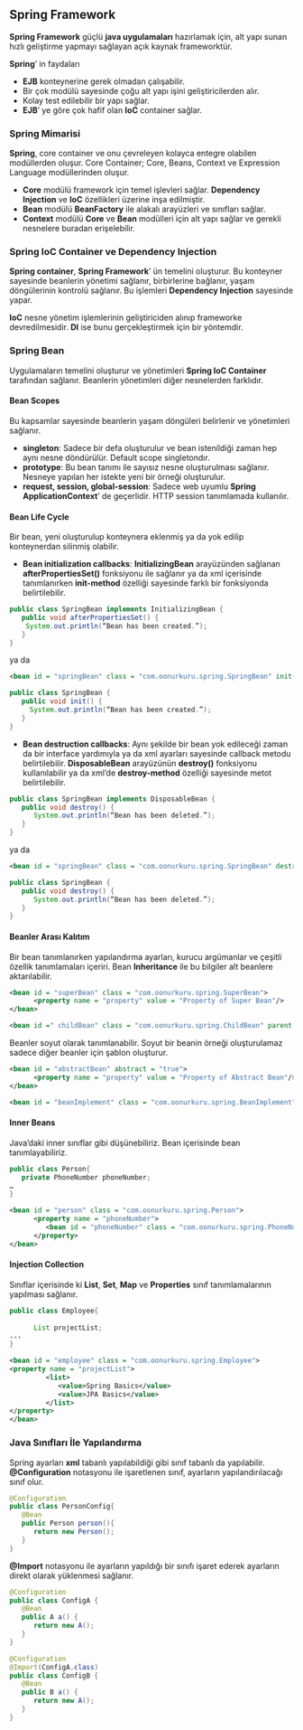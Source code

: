 ## Spring Framework

**Spring Framework** güçlü **java uygulamaları** hazırlamak için, alt yapı sunan hızlı geliştirme yapmayı sağlayan açık kaynak frameworktür.

**Spring**’ in faydaları

* **EJB** konteynerine gerek olmadan çalışabilir.
* Bir çok modülü sayesinde çoğu alt yapı işini geliştiricilerden alır.
* Kolay test edilebilir bir yapı sağlar.
* **EJB**’ ye göre çok hafif olan **IoC** container sağlar.

### Spring Mimarisi

**Spring**, core container ve onu çevreleyen kolayca entegre olabilen modüllerden oluşur. Core Container; Core, Beans, Context ve Expression Language modüllerinden oluşur.

* **Core** modülü framework için temel işlevleri sağlar. **Dependency Injection** ve **IoC** özellikleri üzerine inşa edilmiştir. 
* **Bean** modülü **BeanFactory** ile alakalı arayüzleri ve sınıfları sağlar.
* **Context** modülü **Core** ve **Bean** modülleri için alt yapı sağlar ve gerekli nesnelere buradan erişelebilir.

### Spring IoC Container ve Dependency Injection

**Spring container**, **Spring Framework**’ ün temelini oluşturur. Bu konteyner sayesinde beanlerin yönetimi sağlanır, birbirlerine bağlanır, yaşam döngülerinin kontrolü sağlanır. Bu işlemleri **Dependency Injection** sayesinde yapar.

**IoC** nesne yönetim işlemlerinin geliştiriciden alınıp frameworke devredilmesidir. **DI** ise bunu gerçekleştirmek için bir yöntemdir.

### Spring Bean

Uygulamaların temelini oluşturur ve yönetimleri **Spring IoC Container** tarafından sağlanır. Beanlerin yönetimleri diğer nesnelerden farklıdır.

#### Bean Scopes
Bu kapsamlar sayesinde beanlerin yaşam döngüleri belirlenir ve yönetimleri sağlanır.

* **singleton**: Sadece bir defa oluşturulur ve bean istenildiği zaman hep aynı nesne döndürülür. Default scope singletondır.
* **prototype**: Bu bean tanımı ile sayısız nesne oluşturulması sağlanır. Nesneye yapılan her istekte yeni bir örneği oluşturulur.
* **request, session, global-session**: Sadece web uyumlu **Spring ApplicationContext**’ de geçerlidir. HTTP session tanımlamada kullanılır.

#### Bean Life Cycle

Bir bean, yeni oluşturulup konteynera eklenmiş ya da yok edilip konteynerdan silinmiş olabilir.

* **Bean initialization callbacks**: **InitializingBean** arayüzünden sağlanan **afterPropertiesSet()** fonksiyonu ile sağlanır ya da xml içerisinde tanımlanırken **init-method** özelliği sayesinde farklı bir fonksiyonda belirtilebilir.

```java
public class SpringBean implements InitializingBean {
   public void afterPropertiesSet() {
	System.out.println(“Bean has been created.”);
   }
}
```

ya da

```xml
<bean id = "springBean" class = "com.oonurkuru.spring.SpringBean" init-method = "init"/>
```
```java
public class SpringBean {
   public void init() {
     System.out.println(“Bean has been created.”);
   }
}
```

* **Bean destruction callbacks**: Aynı şekilde bir bean yok edileceği zaman da bir interface yardımıyla ya da xml ayarları sayesinde callback metodu belirtilebilir. **DisposableBean** arayüzünün **destroy()** fonksiyonu kullanılabilir ya da xml’de **destroy-method** özelliği sayesinde metot belirtilebilir.

```java
public class SpringBean implements DisposableBean {
   public void destroy() {
      System.out.println(“Bean has been deleted.”);
   }
}
```
ya da

```xml
<bean id = "springBean" class = "com.oonurkuru.spring.SpringBean" destroy-method = "destroy"/>
```

```java
public class SpringBean {
   public void destroy() {
      System.out.println(“Bean has been deleted.”);
   }
}
```

#### Beanler Arası Kalıtım

Bir bean tanımlanırken yapılandırma ayarları, kurucu argümanlar ve çeşitli özellik tanımlamaları içeriri. Bean **Inheritance** ile bu bilgiler alt beanlere aktarılabilir.

```xml
<bean id = "superBean" class = "com.oonurkuru.spring.SuperBean">
      <property name = "property" value = "Property of Super Bean"/>
</bean>

<bean id =" childBean" class = "com.oonurkuru.spring.ChildBean" parent = "superBean"></bean>
```

Beanler soyut olarak tanımlanabilir. Soyut bir beanin örneği oluşturulamaz sadece diğer beanler için şablon oluşturur.

```xml
<bean id = "abstractBean" abstract = "true">
      <property name = "property" value = "Property of Abstract Bean"/>
</bean>

<bean id = "beanImplement" class = "com.oonurkuru.spring.BeanImplement" parent = "abstractBean"></bean>
```

#### Inner Beans

Java’daki inner sınıflar gibi düşünebiliriz. Bean içerisinde bean tanımlayabiliriz.

```java
public class Person{
   private PhoneNumber phoneNumber;
…
}
```

```xml
<bean id = "person" class = "com.oonurkuru.spring.Person">
      <property name = "phoneNumber">
         <bean id = "phoneNumber" class = "com.oonurkuru.spring.PhoneNumber"/>
      </property>
</bean>
```

#### Injection Collection

Sınıflar içerisinde ki **List**, **Set**, **Map** ve **Properties** sınıf tanımlamalarının yapılması sağlanır.

```java
public class Employee{
   
      List projectList;
...
}
```

```xml
<bean id = "employee" class = "com.oonurkuru.spring.Employee">
<property name = "projectList">
         <list>
            <value>Spring Basics</value>
            <value>JPA Basics</value>
         </list>
</property>
</bean>
```

### Java Sınıfları İle Yapılandırma

Spring ayarları **xml** tabanlı yapılabildiği gibi sınıf tabanlı da yapılabilir. **@Configuration** notasyonu ile işaretlenen sınıf, ayarların yapılandırılacağı sınıf olur. 

```java
@Configuration
public class PersonConfig{
   @Bean 
   public Person person(){
      return new Person();
   }
}
```
**@Import** notasyonu ile ayarların yapıldığı bir sınıfı işaret ederek ayarların direkt olarak yüklenmesi sağlanır.

```java
@Configuration
public class ConfigA {
   @Bean
   public A a() {
      return new A(); 
   }
}

@Configuration
@Import(ConfigA.class)
public class ConfigB {
   @Bean
   public B a() {
      return new A(); 
   }
}
```
